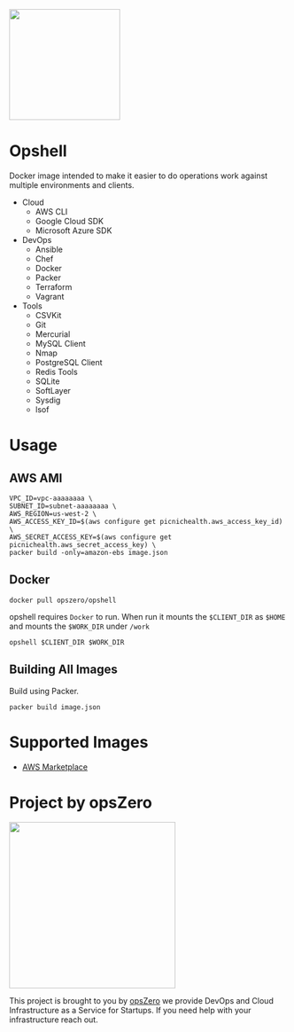 <img src="http://assets.opszero.com.s3.amazonaws.com/images/Opshell.png" width="200px" />

# Opshell

Docker image intended to make it easier to do operations work against
multiple environments and clients.

 - Cloud
    - AWS CLI
    - Google Cloud SDK
    - Microsoft Azure SDK
 - DevOps
    - Ansible
    - Chef
    - Docker
    - Packer
    - Terraform
    - Vagrant
 - Tools
    - CSVKit
    - Git
    - Mercurial
    - MySQL Client
    - Nmap
    - PostgreSQL Client
    - Redis Tools
    - SQLite
    - SoftLayer
    - Sysdig
    - lsof

# Usage

## AWS AMI

```
VPC_ID=vpc-aaaaaaaa \
SUBNET_ID=subnet-aaaaaaaa \
AWS_REGION=us-west-2 \
AWS_ACCESS_KEY_ID=$(aws configure get picnichealth.aws_access_key_id) \
AWS_SECRET_ACCESS_KEY=$(aws configure get picnichealth.aws_secret_access_key) \
packer build -only=amazon-ebs image.json
```


## Docker

```
docker pull opszero/opshell
```

opshell requires `Docker` to run. When run it mounts the `$CLIENT_DIR` as
`$HOME` and mounts the `$WORK_DIR` under `/work`

```
opshell $CLIENT_DIR $WORK_DIR
```

## Building All Images

Build using Packer.

```
packer build image.json
```

# Supported Images

 - [AWS Marketplace](https://aws.amazon.com/marketplace/pp/B075CLZTFG?qid=1504899558989&sr=0-2&ref_=srh_res_product_title)

# Project by opsZero

<a href="https://www.opszero.com"><img src="http://assets.opszero.com.s3.amazonaws.com/images/opszero_11_29_2016.png" width="300px"/></a>

This project is brought to you by [opsZero](https://www.opszero.com) we
provide DevOps and Cloud Infrastructure as a Service for Startups. If you
need help with your infrastructure reach out.
